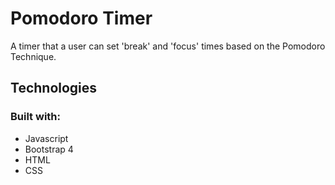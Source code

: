 # Pomodoro Timer
A timer that a user can set 'break' and 'focus' times based on the Pomodoro Technique.

## Technologies
### Built with:
- Javascript
- Bootstrap 4
- HTML
- CSS
